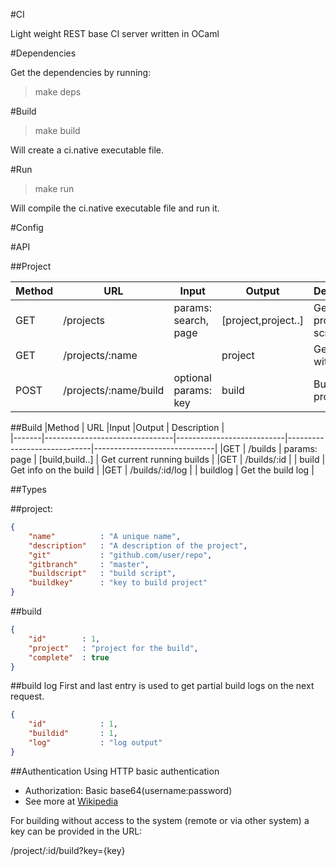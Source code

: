 #CI

Light weight REST base CI server written in OCaml

#Dependencies

Get the dependencies by running:

> make deps

#Build

> make build

Will create a ci.native executable file.

#Run

> make run

Will compile the ci.native executable file and run it.

#Config

#API

##Project

|Method | URL                            |Input                      |Output                       | Description                  |  
|-------|--------------------------------|---------------------------|-----------------------------|------------------------------|
|GET    | /projects                      | params: search, page      | \[project,project..\]       | Gets all projects no scripts |
|GET    | /projects/:name                 |                           | project                     | Get project with name        | 
|POST   | /projects/:name/build           | optional params: key      | build                       | Build the project            |

##Build
|Method | URL                            |Input                      |Output                       | Description                  |  
|-------|--------------------------------|---------------------------|-----------------------------|------------------------------|
|GET    | /builds                        | params: page              | \[build,build..\]           | Get current running builds   |
|GET    | /builds/:id                     |                           | build                       | Get info on the build        |
|GET    | /builds/:id/log                 |                           | buildlog                    | Get the build log            |

##Types

##project:
```json
{
    "name"          : "A unique name",
    "description"   : "A description of the project",
    "git"           : "github.com/user/repo",
    "gitbranch"     : "master",
    "buildscript"   : "build script",
    "buildkey"      : "key to build project"
}
```

##build
```json
{
    "id"        : 1,
    "project"   : "project for the build",
    "complete"  : true
}
```

##build log
First and last entry is used to get partial build logs on the next request.
```json
{
    "id"            : 1,
    "buildid"       : 1,
    "log"           : "log output"
}
```

##Authentication
Using HTTP basic authentication

* Authorization: Basic base64(username:password)
* See more at [Wikipedia](http://en.wikipedia.org/wiki/Basic_access_authentication#Client_side)

For building without access to the system (remote or via other system) a key can
be provided in the URL:

/project/:id/build?key={key}
